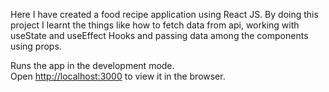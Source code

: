 
Here I have created a food recipe application using React JS. By doing this project I learnt the things like how to fetch data from api, working with useState and useEffect Hooks and passing data among the components using props.


















Runs the app in the development mode.\
Open [http://localhost:3000](http://localhost:3000) to view it in the browser.

